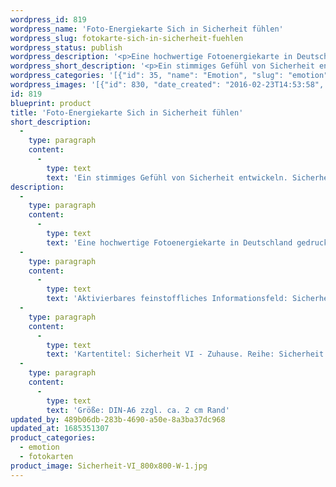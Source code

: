 ```yaml
---
wordpress_id: 819
wordpress_name: 'Foto-Energiekarte Sich in Sicherheit fühlen'
wordpress_slug: fotokarte-sich-in-sicherheit-fuehlen
wordpress_status: publish
wordpress_description: '<p>Eine hochwertige Fotoenergiekarte in Deutschland gedruckt und in Handarbeit laminiert.  Sie ist in Postkartengröße (DIN-A6) gut zu transportieren und kann auch auf den Körper aufgelegt werden.</p><p>Aktivierbares feinstoffliches Informationsfeld: Sicherheit - Autark in sich selbst - Kraft - Zuhause ist überall: In sich selbst ein stimmiges Gefühl von Sicherheit entwickeln. Sicherheit bezieht sich hier auf das Gefühl, immer und überall in sich selbst zuhause zu sein. Ein Gefühl von Unabhängigkeit erlangen, welches darauf basiert, dass sich ein Mensch überall zuhause und gesichert fühlt (soweit dies tatsächlich realistisch ist). Das Gefühl der Behaglichkeit, wie es einem das eigene Zuhause bietet, verstärken und überall auf der Welt zuhause sein können entwickeln und stärken. Hieraus kann eine innere Kraft entstehen, die bei aktuell Anstehendem Stärkung gibt.</p><p>Kartentitel: Sicherheit VI - Zuhause. Reihe: Sicherheit</p><p>Größe: DIN-A6 zzgl. ca. 2 cm Rand<br />Andere Formate sind individuell für Sie innerhalb weniger Tage herstellbar. Bitte kontaktieren Sie uns hierfür unter <a href="mailto:info@elvedenverlag.de">info@elvedenverlag.de</a>.</p><p><a href="https://my.feenbaum.de/anwendung-energiebilder-foto-laminiert/">Anwendungshinweise</a>      <a href="https://my.feenbaum.de/produktinformationen-fotokarten/">Produktinformationen</a></p>'
wordpress_short_description: '<p>Ein stimmiges Gefühl von Sicherheit entwickeln. Sicherheit im Sinne des Gefühls, zuhause zu sein</p>'
wordpress_categories: '[{"id": 35, "name": "Emotion", "slug": "emotion"}, {"id": 23, "name": "Fotokarten", "slug": "fotokarten"}]'
wordpress_images: '[{"id": 830, "date_created": "2016-02-23T14:53:58", "date_created_gmt": "2016-02-23T12:53:58", "date_modified": "2016-02-23T14:53:58", "date_modified_gmt": "2016-02-23T12:53:58", "src": "https://my.feenbaum.de/wp-content/uploads/2016/02/Sicherheit-VI_800x800-W-1.jpg", "name": "Sicherheit-VI_800x800-W", "alt": ""}]'
id: 819
blueprint: product
title: 'Foto-Energiekarte Sich in Sicherheit fühlen'
short_description:
  -
    type: paragraph
    content:
      -
        type: text
        text: 'Ein stimmiges Gefühl von Sicherheit entwickeln. Sicherheit im Sinne des Gefühls, zuhause zu sein'
description:
  -
    type: paragraph
    content:
      -
        type: text
        text: 'Eine hochwertige Fotoenergiekarte in Deutschland gedruckt und in Handarbeit laminiert.  Sie ist in Postkartengröße (DIN-A6) gut zu transportieren und kann auch auf den Körper aufgelegt werden.'
  -
    type: paragraph
    content:
      -
        type: text
        text: 'Aktivierbares feinstoffliches Informationsfeld: Sicherheit - Autark in sich selbst - Kraft - Zuhause ist überall: In sich selbst ein stimmiges Gefühl von Sicherheit entwickeln. Sicherheit bezieht sich hier auf das Gefühl, immer und überall in sich selbst zuhause zu sein. Ein Gefühl von Unabhängigkeit erlangen, welches darauf basiert, dass sich ein Mensch überall zuhause und gesichert fühlt (soweit dies tatsächlich realistisch ist). Das Gefühl der Behaglichkeit, wie es einem das eigene Zuhause bietet, verstärken und überall auf der Welt zuhause sein können entwickeln und stärken. Hieraus kann eine innere Kraft entstehen, die bei aktuell Anstehendem Stärkung gibt.'
  -
    type: paragraph
    content:
      -
        type: text
        text: 'Kartentitel: Sicherheit VI - Zuhause. Reihe: Sicherheit'
  -
    type: paragraph
    content:
      -
        type: text
        text: 'Größe: DIN-A6 zzgl. ca. 2 cm Rand'
updated_by: 489b06db-283b-4690-a50e-8a3ba37dc968
updated_at: 1685351307
product_categories:
  - emotion
  - fotokarten
product_image: Sicherheit-VI_800x800-W-1.jpg
---
```


